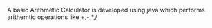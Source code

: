 A basic Arithmetic Calculator is developed using java which performs arithemtic operations like +,-,*,/
